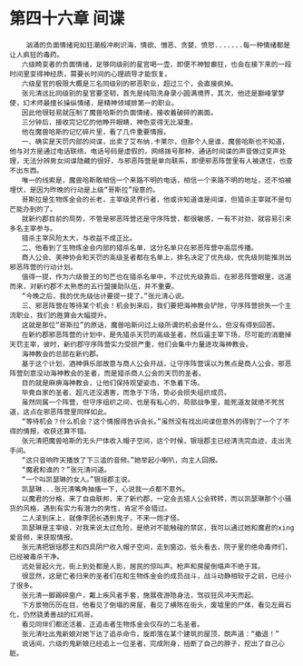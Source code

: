 # 第四十六章 间谍
        汹涌的负面情绪宛如狂潮般冲刷识海，情欲、憎恶、贪婪、愤怒.......每一种情绪都是让人疯狂的毒药。
       六级畸变者的负面情绪，足够同级别的星官喝一壶，即便不神智癫狂，也会在接下来的一段时间里变得神经质，需要长时间的心理疏导才能恢复。
       六级星官的极限大概是三名同级别的邪恶职业，超过三个，会直接疯掉。
       张元清远比同级别的星官要坚韧，首先是纯阳洗身录小圆满境界，其次，他还是巅峰掌梦使，幻术师最擅长操纵情绪，是精神领域排第一的职业。
       因此他很轻易就压制了魔兽哈斯的负面情绪，接收着破碎的画面。
       三分钟后，接收完记忆的他睁开眼睛，神色变得无比凝重。
       他在魔兽哈斯的记忆碎片里，看了几件重要情报。
       一、确实是天罚内部的间谍，出卖了艾布纳.卡莱尔，但那个人是谁，魔兽哈斯也不知道，他与对方是通过电话联络，电话号码是虚假的，网络拨号那种，通话时间谍的声音做过变声处理，无法分辨男女间谍隐藏的很好，与邪恶阵营是单向联系，即便邪恶阵营里有人被逮住，也查不出东西。
       唯一的线索是，魔兽哈斯敢相信一个来路不明的电话，相信一个来路不明的地址，还不怕被埋伏，是因为昨晚的行动是上级“哥斯拉”授意的。
       哥斯拉是生物炼金会的长老，主宰级灵界行者，他或许知道谁是间谍，但猎杀主宰就不是句芒能办到的了。
       就新约郡目前的局势，不管是邪恶阵营还是守序阵营，都很敏感，一有不对劲，就容易引来多名主宰参与。
       猎杀主宰风险太大，与收益不成正比。
       二、他看到了生物炼金会内部的猎杀名单，这分名单只在邪恶阵营中高层传播。
       商人公会、美神协会和天罚的高级圣者都在名单上，排名决定了优先级，优先级则能推测出邪恶阵营的行动计划。
       值得一提，作为六级兽王的句芒也在猎杀名单中，不过优先级靠后，在邪恶阵营眼里，远道而来，对新约郡不太熟悉的五行盟援助队伍，并不重要。
       “今晚之后，我的优先级估计要提一提了。”张元清心说。
       三、邪恶阵营在等待某个机会！机会到来后，我们要把海神教会铲除，守序阵营损失一个主流职业，我们的胜算会大幅提升。
       这就是那位“哥斯拉”的原话，魔兽哈斯问过上级所谓的机会是什么，但没有得到回答。
       在新约郡邪恶阵营的计划中，是先猎杀天罚的高级圣者，然后逼主宰下场，尽可能的消磨掉天罚主宰，彼时，新约郡守序阵营实力受损严重，他们会集中力量进攻海神教会。
       海神教会的总部在新约郡。
       基于这个计划，酒神俱乐部故意与商人公会开战，让守序阵营误以为焦点是商人公会，邪恶阵营刻意没动海神教会的圣者，而是猎杀商人公会的天罚的圣者。
       目的就是麻痹海神教会，让他们保持观望姿态，不急着下场。
       毕竟自家的圣者、超凡还没遇害，而急于下场，势必会损失组织成员。
       虽然同属一个阵营，但守序组织之间，也是有私心的，局部战争里，能死道友就绝不死贫道，这点在邪恶阵营里同样如此。
       “等待机会？什么机会？这个情报得告诉会长。”虽然没有找出间谍但意外的得到了一个了不得的情报，收获还算不错。
       张元清把魔兽哈斯的无头尸体收入帽子空间，这个时候，银瑶郡主已经清洗完血迹，走出洗手间。
       “这只音响昨天播放了下三滥的音频。”她举起小喇叭，向主人回报。
       “魔君和谁的？”张元清问道。
       “一个叫凯瑟琳的女人。”银瑶郡主说。
       凯瑟琳...张元清嘴角抽搐一下，心说我一点都不意外。
       以魔君的分格，来了自由联邦，来了新约郡，一定会去猎人公会转转，而以凯瑟琳那个小骚货的风格，遇到有实力有潜力的男性，肯定不会错过。
       二人滚到床上，就像李团长遇到鬼子，不来一炮才怪。
       凯瑟琳是主宰级，对我来说太过危险，是绝对不能触碰的禁区，我可以通过她和魔君的xing爱音频，来获取情报。
       张元清把银瑶郡主和四具阴尸收入帽子空间，走到窗边，低头看去，院子里的绝命毒师们，已经被毒杀干净。
       远处冒起火光，街上到处都是人影，居民的惊叫声。枪声和房屋倒塌声不绝于耳。
       很显然，这是亡者归来的圣者们在和生物炼金会的成员战斗，战斗动静相较于之前，已经小了很多。
       张元清一脚踢碎窗户，戴上疾风者手套，施展夜游隐身法，驾驭狂风冲天而起。
       下方景物历历在目，他看见了倒塌的房屋，看见了横陈在街头，废墟里的尸体，看见左肩石化，仍然骁勇善战的红鸡哥。
       看见同伴们都还活着，正追击者生物炼金会仅存的二名圣者。
       张元清吐出鬼新娘对她下达了追杀命令，旋即落在某个建筑的屋顶，朗声道：“撤退！”
       说话间，六级的鬼新娘已经追上一位圣者，完成附身，扭断了自己的脖子，挖出了自己心脏。